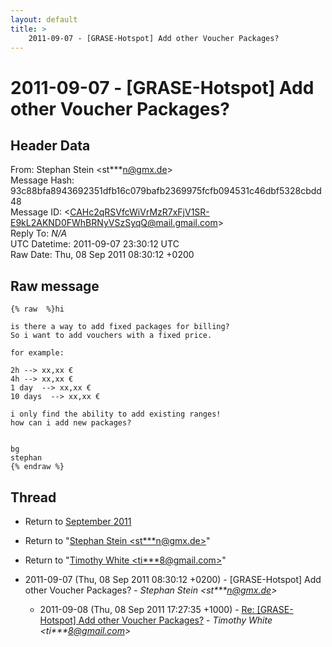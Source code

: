 ```yaml
---
layout: default
title: >
    2011-09-07 - [GRASE-Hotspot] Add other Voucher Packages?
---
```


# 2011-09-07 - [GRASE-Hotspot] Add other Voucher Packages?

## Header Data

From: Stephan Stein \<st***n@gmx.de\><br>
Message Hash: 93c88bfa8943692351dfb16c079bafb2369975fcfb094531c46dbf5328cbdd48<br>
Message ID: \<CAHc2qRSVfcWiVrMzR7xFjV1SR-E9kL2AKND0FWhBRNyVSzSyqQ@mail.gmail.com\><br>
Reply To: _N/A_<br>
UTC Datetime: 2011-09-07 23:30:12 UTC<br>
Raw Date: Thu, 08 Sep 2011 08:30:12 +0200<br>

## Raw message

```
{% raw  %}hi

is there a way to add fixed packages for billing?
So i want to add vouchers with a fixed price.

for example:

2h --> xx,xx €
4h --> xx,xx €
1 day  --> xx,xx €
10 days  --> xx,xx €

i only find the ability to add existing ranges!
how can i add new packages?


bg
stephan
{% endraw %}
```

## Thread

+ Return to [September 2011](/archive/2011/09)

+ Return to "[Stephan Stein <st***n<span>@</span>gmx.de>](/authors/st___n_at_gmx_de)"
+ Return to "[Timothy White <ti***8<span>@</span>gmail.com>](/authors/ti___8_at_gmail_com)"

+ 2011-09-07 (Thu, 08 Sep 2011 08:30:12 +0200) - [GRASE-Hotspot] Add other Voucher Packages? - _Stephan Stein \<st***n@gmx.de\>_
  + 2011-09-08 (Thu, 08 Sep 2011 17:27:35 +1000) - [Re: [GRASE-Hotspot] Add other Voucher Packages?](/archive/2011/09/bad19b97fb51c699feb491f15c82b477f0da412851271fbe0fd6127203044d8b) - _Timothy White \<ti***8@gmail.com\>_

